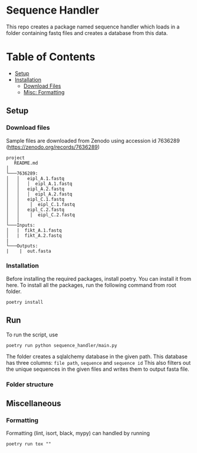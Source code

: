# Sequence Handler
This repo creates a package named sequence handler which loads in a folder containing fastq files and creates a database from this data.

# Table of Contents

- [Setup](#Setup)
- [Installation](#installation)
  - [Download Files](#download-files)
  - [Misc: Formatting](#Formatting)



## Setup
### Download files
Sample files are downloaded from Zenodo using accession id 7636289
(https://zenodo.org/records/7636289)

```
project
   README.md    
│
└───7636289:
│   │   eipl_A.1.fastq
│   │   │  eipl_A.1.fastq
│   │   eipl_A.2.fastq
│   │   │  eipl_A.2.fastq
│   │   eipl_C.1.fastq
│   │    │  eipl_C.1.fastq
│   │   eipl_C.2.fastq
│   │    │  eipl_C.2.fastq
│   │
└───Inputs:
│   |  fikt_A.1.fastq
│   |  fikt_A.2.fastq
|
└───Outputs:
|    |  out.fasta
```

### Installation
Before installing the required packages, install poetry. You can install it from here.
To install all the packages, run the following command from root folder.
```commandline
poetry install
```

## Run
To run the script, use
```commandline
poetry run python sequence_handler/main.py
```
The folder creates a sqlalchemy database in the given path. This database has three columns: `file path`, `sequence` and `sequence id`
This also filters out the unique sequences in the given files and writes them to output fasta file. 

### Folder structure

## Miscellaneous 
### Formatting
Formatting (lint, isort, black, mypy) can handled by running  
```
poetry run tox ""
```
